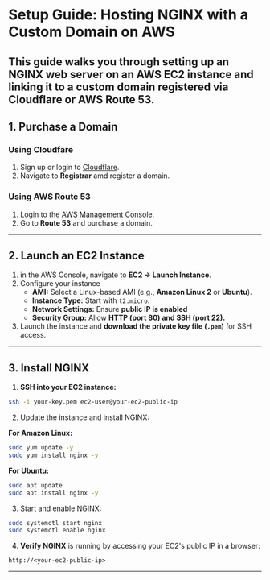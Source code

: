 # Setup Guide: Hosting NGINX with a Custom Domain on AWS

This guide walks you through setting up an **NGINX** web server on an **AWS EC2** instance and linking it to a **custom domain** registered via **Cloudflare** or **AWS Route 53**.
---

## 1. **Purchase a Domain** 
### Using Cloudfare
1. Sign up or login to [Cloudflare](https://www.cloudflare.com/).
2. Navigate to **Registrar** amd register a domain.

### **Using AWS Route 53**
1. Login to the [AWS Management Console](https://aws.amazon.com/console/).
2. Go to **Route 53** and purchase a domain.
---

## 2. **Launch an EC2 Instance**
1. in the AWS Console, navigate to **EC2 → Launch Instance**.
2. Configure your instance
   -  **AMI:** Select a Linux-based AMI (e.g., **Amazon Linux 2** or **Ubuntu**).
   -  **Instance Type:** Start with `t2.micro`.
   -  **Network Settings:** Ensure **public IP is enabled**
   -  **Security Group:** Allow **HTTP (port 80)  and SSH (port 22).**
3. Launch the instance and **download the private key file (`.pem`)** for SSH access.
---

## 3. **Install NGINX**
1. **SSH into your EC2 instance:**
  ```bash
  ssh -i your-key.pem ec2-user@your-ec2-public-ip

  ```
2. Update the instance and install NGINX:
   
**For Amazon Linux:**
```bash
sudo yum update -y
sudo yum install nginx -y
```

**For Ubuntu:**
```bash
sudo apt update
sudo apt install nginx -y
```

3. Start and enable NGINX:
```bash
sudo systemctl start nginx
sudo systemctl enable nginx
```

4. **Verify NGINX** is running by accessing your EC2's public IP in a browser:
```ccp
http://<your-ec2-public-ip>
```
---



